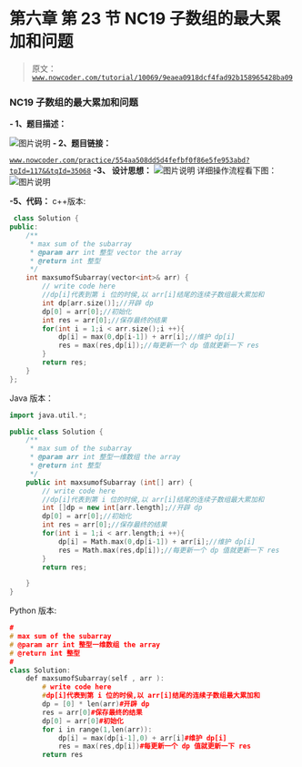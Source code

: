 # 第六章 第 23 节 NC19 子数组的最大累加和问题

> 原文：[`www.nowcoder.com/tutorial/10069/9eaea0918dcf4fad92b158965428ba09`](https://www.nowcoder.com/tutorial/10069/9eaea0918dcf4fad92b158965428ba09)

### NC19 子数组的最大累加和问题

**- 1、题目描述：**

![图片说明](img/baba0032e425c4ac8bfedf9b81ca98b6.png "图片标题")
**- 2、题目链接：**

[`www.nowcoder.com/practice/554aa508dd5d4fefbf0f86e5fe953abd?tpId=117&&tqId=35068`](https://www.nowcoder.com/practice/554aa508dd5d4fefbf0f86e5fe953abd?tpId=117&&tqId=35068)
**-3、 设计思想：**
![图片说明](img/5a0d4714e4148f8d9c2e90d671bd0b15.png "图片标题")
详细操作流程看下图：
![图片说明](img/b803b4a26f31ca83b0a4b8b8ae7105c6.png "图片标题")

**-5、代码：**
c++版本:

```cpp
 class Solution {
public:
    /**
     * max sum of the subarray
     * @param arr int 整型 vector the array
     * @return int 整型
     */
    int maxsumofSubarray(vector<int>& arr) {
        // write code here
        //dp[i]代表到第 i 位的时侯,以 arr[i]结尾的连续子数组最大累加和
        int dp[arr.size()];//开辟 dp
        dp[0] = arr[0];//初始化
        int res = arr[0];//保存最终的结果
        for(int i = 1;i < arr.size();i ++){
            dp[i] = max(0,dp[i-1]) + arr[i];//维护 dp[i]
            res = max(res,dp[i]);//每更新一个 dp 值就更新一下 res
        }
        return res;
    }
};

```

Java 版本：

```cpp
import java.util.*;

public class Solution {
    /**
     * max sum of the subarray
     * @param arr int 整型一维数组 the array
     * @return int 整型
     */
    public int maxsumofSubarray (int[] arr) {
        // write code here
        //dp[i]代表到第 i 位的时侯,以 arr[i]结尾的连续子数组最大累加和
        int []dp = new int[arr.length];//开辟 dp
        dp[0] = arr[0];//初始化
        int res = arr[0];//保存最终的结果
        for(int i = 1;i < arr.length;i ++){
            dp[i] = Math.max(0,dp[i-1]) + arr[i];//维护 dp[i]
            res = Math.max(res,dp[i]);//每更新一个 dp 值就更新一下 res
        }
        return res;

    }
}

```

Python 版本:

```cpp
#
# max sum of the subarray
# @param arr int 整型一维数组 the array
# @return int 整型
#
class Solution:
    def maxsumofSubarray(self , arr ):
        # write code here
        #dp[i]代表到第 i 位的时侯,以 arr[i]结尾的连续子数组最大累加和
        dp = [0] * len(arr)#开辟 dp
        res = arr[0]#保存最终的结果
        dp[0] = arr[0]#初始化
        for i in range(1,len(arr)):
            dp[i] = max(dp[i-1],0) + arr[i]#维护 dp[i]
            res = max(res,dp[i])#每更新一个 dp 值就更新一下 res
        return res

```